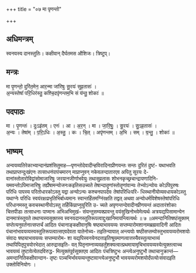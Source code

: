 +++
title = "०७ मा पृणन्तो"

+++
## अधिमन्त्रम्
स्वनयस्य दानस्तुतिः। कक्षीवान् दैर्घतमस औशिजः। त्रिष्टुप्।

## मन्त्रः
मा पृ॒णन्तो॒ दुरि॑त॒मेन॒ आर॒न्मा जा॑रिषुः सू॒रयः॑ सुव्र॒तासः॑ ।  
अ॒न्यस्तेषां॑ परि॒धिर॑स्तु॒ कश्चि॒दपृ॑णन्तम॒भि सं य॑न्तु॒ शोकाः॑ ॥

## पदपाठः
मा । पृ॒णन्तः॑ । दुःऽइ॑तम् । एनः॑ । आ । अ॒र॒न् । मा । जा॒रि॒षुः॒ । सू॒रयः॑ । सु॒ऽव्र॒तासः॑ ।  
अ॒न्यः । तेषा॑म् । प॒रि॒ऽधिः । अ॒स्तु॒ । कः । चि॒त् । अपृ॑णन्तम् । अ॒भि । सम् । य॒न्तु॒ । शोकाः॑ ॥

## भाष्यम्
अन्वयव्यतिरेकाभ्यान्दानंप्रशंसितुमाह—पृणन्तोदेवादीन्हविरादिनाप्रीणयन्तः सन्तः दुरितं दुष्टं- यथाभवति तथाप्राप्तन्दुःखंएनः तत्साधनंपापंचमारन् माप्राप्नुवन् नकेवलन्दातारएव अपितु सूरयः दे- वानांस्तोतारोविद्वांसोमाजारिषुः जरयानजीर्णाभवेयुः तथासुव्रतासः शोभनकृच्छ्रचान्द्रायणादिनि- यमवन्तोऽपिमाजारिषुः तर्ह्येषामन्योजनःकइतिसउच्यते तेषान्दातॄणांस्तोतॄणांवान्यः तेभ्योऽन्योयः कोऽपिपुरुषः परिधिः पापस्य परितोधारकोऽस्तु यद्वा अन्योऽन्यः कश्चनपापदेवः तेषांपरिधिःपरि- धिस्थानीयोव्यवधायकोऽस्तु यथाग्नेः परिधिः स्वयंरक्षःप्रभृतिभिर्बाध्यमानः स्वान्तर्हितमग्निंरक्षति तद्वत् अथवा अन्योधर्मविशेषस्तेषांपरिधिः परिधानमस्तु कवचस्थानीयोऽस्तु तर्हिकिंप्राप्नुयुरिति उ- च्यते अपृणन्तन्देवादीनप्रीणयन्तं अदातारंशोकाः चित्तपीडाः तत्साधनाः पाप्मानः अभिअभिमुखं- संयन्तुसम्यक्प्रावन्तु वयंसुखिनोभवेमेत्यर्थः अत्रयद्यपिसामान्येन दानमात्रंस्तूयते तथाप्यस्यसूक्तस्य स्वनयदानस्तुतिरूपत्वाद्दुःखानिमायन्त्वित्यर्थः ॥ ७ ॥अमन्दानितिषष्ठंसूक्तम् सप्तेत्यनुवर्तनात्सप्तर्चं आदितः पंचानाङ्कक्षीवानृषिः षष्ठ्याभावयव्यः सप्तम्यारोमशानामब्रह्मवादिनी आदितः पंचानांभावयव्यस्यस्तुतिरूपत्वात्सएवदेवता यातेनोच्य- तइतिन्यायात् अन्त्ययोः षष्ठीसप्तम्योस्तुभावयव्यरोमशयोः संवादः षष्ठ्याभावयव्यः सप्तम्यारोम- शा यद्यपिस्वनयेनदत्ताइतिश्रूयमाणत्वात्तस्यैवस्तुत्याभाव्यं तथापिपितृपुत्रयोरभेदात् आरुद्रासइति- वत् पितृनाम्नाव्यवहर्तुंशक्यत्वात्प्रथमायामृचिभावयव्यस्येत्युक्तत्वाच्च भावयव्यं तुष्टावेत्येतदविरुद्ध- मित्युक्तंपूर्वसूक्तएव आदितः पंचत्रिष्टुभः अन्त्येअनुष्टुभौ तथाचानुक्रान्तं—अमन्दानितिकक्षीवान्दान- तृष्टः पञ्चभिर्भावयव्यन्तुष्टावान्त्येअनुष्टुभौ भावयव्यरोमशयोर्दंपत्योःसंवादइति उक्तोविनियोगः ।